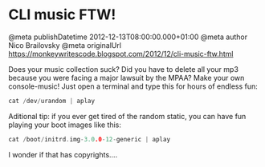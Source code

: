 # CLI music FTW!

@meta publishDatetime 2012-12-13T08:00:00.000+01:00
@meta author Nico Brailovsky
@meta originalUrl https://monkeywritescode.blogspot.com/2012/12/cli-music-ftw.html

Does your music collection suck? Did you have to delete all your mp3 because you were facing a major lawsuit by the MPAA? Make your own console-music! Just open a terminal and type this for hours of endless fun:

```c++
cat /dev/urandom | aplay
```

Aditional tip: if you ever get tired of the random static, you can have fun playing your boot images like this:

```c++
cat /boot/initrd.img-3.0.0-12-generic | aplay
```

I wonder if that has copyrights....

